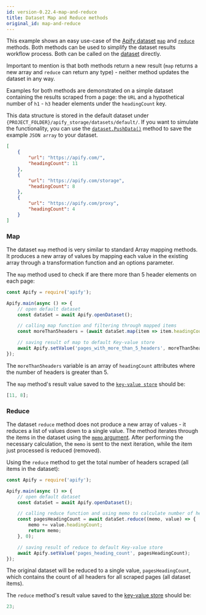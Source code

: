 ```yaml
---
id: version-0.22.4-map-and-reduce
title: Dataset Map and Reduce methods
original_id: map-and-reduce
---
```


This example shows an easy use-case of the [Apify dataset](https://docs.apify.com/storage/dataset) [`map`](/docs/api/dataset#map) and
[`reduce`](/docs/api/dataset#reduce) methods. Both methods can be used to simplify the dataset results workflow process. Both can be called on the
[dataset](/docs/api/dataset) directly.

Important to mention is that both methods return a new result (`map` returns a new array and `reduce` can return any type) - neither method updates
the dataset in any way.

Examples for both methods are demonstrated on a simple dataset containing the results scraped from a page: the `URL` and a hypothetical number of
`h1` - `h3` header elements under the `headingCount` key.

This data structure is stored in the default dataset under `{PROJECT_FOLDER}/apify_storage/datasets/default/`. If you want to simulate the
functionality, you can use the [`dataset.PushData()`](/docs/api/dataset#pushdata) method to save the example `JSON array` to your dataset.

```json
[
    {
        "url": "https://apify.com/",
        "headingCount": 11
    },
    {
        "url": "https://apify.com/storage",
        "headingCount": 8
    },
    {
        "url": "https://apify.com/proxy",
        "headingCount": 4
    }
]
```

### Map

The dataset `map` method is very similar to standard Array mapping methods. It produces a new array of values by mapping each value in the existing
array through a transformation function and an options parameter.

The `map` method used to check if are there more than 5 header elements on each page:

```javascript
const Apify = require('apify');

Apify.main(async () => {
    // open default dataset
    const dataSet = await Apify.openDataset();

    // calling map function and filtering through mapped items
    const moreThan5headers = (await dataSet.map(item => item.headingCount)).filter(count => count > 5);

    // saving result of map to default Key-value store
    await Apify.setValue('pages_with_more_than_5_headers', moreThan5headers);
});
```

The `moreThan5headers` variable is an array of `headingCount` attributes where the number of headers is greater than 5.

The `map` method's result value saved to the [`key-value store`](/docs/api/key-value-store) should be:

```javascript
[11, 8];
```

### Reduce

The dataset `reduce` method does not produce a new array of values - it reduces a list of values down to a single value. The method iterates through
the items in the dataset using the [`memo` argument](/docs/api/dataset#datasetreduceiteratee-memo-options). After performing the necessary
calculation, the `memo` is sent to the next iteration, while the item just processed is reduced (removed).

Using the `reduce` method to get the total number of headers scraped (all items in the dataset):

```javascript
const Apify = require('apify');

Apify.main(async () => {
    // open default dataset
    const dataSet = await Apify.openDataset();

    // calling reduce function and using memo to calculate number of headers
    const pagesHeadingCount = await dataSet.reduce((memo, value) => {
        memo += value.headingCount;
        return memo;
    }, 0);

    // saving result of reduce to default Key-value store
    await Apify.setValue('pages_heading_count', pagesHeadingCount);
});
```

The original dataset will be reduced to a single value, `pagesHeadingCount`, which contains the count of all headers for all scraped pages (all
dataset items).

The `reduce` method's result value saved to the [key-value store](/docs/api/key-value-store) should be:

```javascript
23;
```
